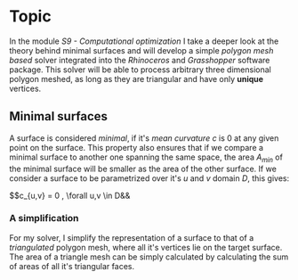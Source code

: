 # Topic

In the module *S9 - Computational optimization* I take a deeper look at the theory behind minimal surfaces and will develop a simple *polygon mesh based* solver integrated into the *Rhinoceros* and *Grasshopper* software package. This solver will be able to process arbitrary three dimensional polygon meshed, as long as they are triangular and have only **unique** vertices.

## Minimal surfaces

A surface is considered *minimal*, if it's *mean curvature* $c$ is 0 at any given point on the surface. This property also ensures that if we compare a minimal surface to another one spanning the same space, the area $A_{min}$ of the minimal surface will be smaller as the area of the other surface. If we consider a surface to be parametrized over it's $u$ and $v$ domain $D$, this gives:

$$c_{u,v} = 0 , \forall u,v \in D&&

### A simplification

For my solver, I simplify the representation of a surface to that of a *triangulated* polygon mesh, where all it's vertices lie on the target surface. The area of a triangle mesh can be simply calculated by calculating the sum of areas of all it's triangular faces.